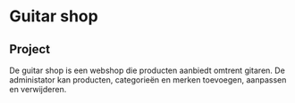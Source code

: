 # Guitar shop

## Project
De guitar shop is een webshop die producten aanbiedt omtrent gitaren.
De administator kan producten, categorieën en merken toevoegen, aanpassen en verwijderen.


